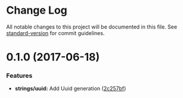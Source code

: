# Change Log

All notable changes to this project will be documented in this file.
See [standard-version](https://github.com/conventional-changelog/standard-version) for commit guidelines.

<a name="0.1.0"></a>
# 0.1.0 (2017-06-18)


### Features

* **strings/uuid:** Add Uuid generation ([2c257bf](https://github.com/njakob/utils/tree/master/packages/strings/commit/2c257bf))
